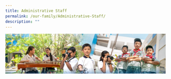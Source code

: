 ```yaml
---
title: Administrative Staff
permalink: /our-family/Administrative-Staff/
description: ""
---
```

![](/images/AboutUs.jpg)